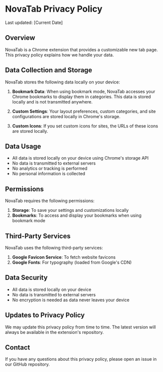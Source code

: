 # NovaTab Privacy Policy

Last updated: [Current Date]

## Overview

NovaTab is a Chrome extension that provides a customizable new tab page. This privacy policy explains how we handle your data.

## Data Collection and Storage

NovaTab stores the following data locally on your device:

1. **Bookmark Data**: When using bookmark mode, NovaTab accesses your Chrome bookmarks to display them in categories. This data is stored locally and is not transmitted anywhere.

2. **Custom Settings**: Your layout preferences, custom categories, and site configurations are stored locally in Chrome's storage.

3. **Custom Icons**: If you set custom icons for sites, the URLs of these icons are stored locally.

## Data Usage

- All data is stored locally on your device using Chrome's storage API
- No data is transmitted to external servers
- No analytics or tracking is performed
- No personal information is collected

## Permissions

NovaTab requires the following permissions:

1. **Storage**: To save your settings and customizations locally
2. **Bookmarks**: To access and display your bookmarks when using bookmark mode

## Third-Party Services

NovaTab uses the following third-party services:

1. **Google Favicon Service**: To fetch website favicons
2. **Google Fonts**: For typography (loaded from Google's CDN)

## Data Security

- All data is stored locally on your device
- No data is transmitted to external servers
- No encryption is needed as data never leaves your device

## Updates to Privacy Policy

We may update this privacy policy from time to time. The latest version will always be available in the extension's repository.

## Contact

If you have any questions about this privacy policy, please open an issue in our GitHub repository. 